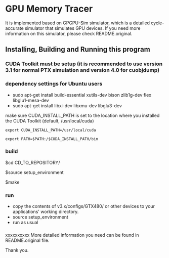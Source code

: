 # GPU Memory Tracer
It is implemented based on GPGPU-Sim simulator, which is a detailed cycle-accurate simulator that simulates GPU devices. If you need more information on this simulator, please check README.original.

## Installing, Building and Running this program
### CUDA Toolkit must be setup (it is recommended to use version 3.1 for normal PTX simulation and version 4.0 for cuobjdump)

### dependency settings for Ubuntu users
* sudo apt-get install build-essential xutils-dev bison zlib1g-dev flex libglu1-mesa-dev
* sudo apt-get install libxi-dev libxmu-dev libglu3-dev

make sure CUDA_INSTALL_PATH is set to the location where you installed the CUDA Toolkit (default, /usr/local/cuda)

	export CUDA_INSTALL_PATH=/usr/local/cuda

	export PATH=$PATH:/$CUDA_INSTALL_PATH/bin

### build
$cd CD_TO_REPOSITORY/

$source setup_environment

$make

### run
* copy the contents of v3.x/configs/GTX480/ or other devices to your applications' working directory.
* source setup_environment
* run as usual


###
xxxxxxxxxx
More detailed information you need can be found in README.original file.

Thank you.
